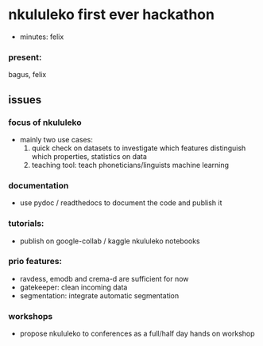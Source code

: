 
# nkululeko first ever hackathon
* minutes: felix

### present:
bagus, felix


## issues
### focus of nkululeko
* mainly two use cases:
  1)  quick check on datasets to investigate which features distinguish which properties, statistics on data
  2) teaching tool: teach phoneticians/linguists machine learning 

### documentation
* use pydoc / readthedocs to document the code and publish it

### tutorials:
* publish on google-collab / kaggle nkululeko notebooks

### prio features:
* ravdess, emodb and crema-d are sufficient for now
* gatekeeper: clean incoming data
* segmentation: integrate automatic segmentation

### workshops
* propose nkululeko to conferences as a full/half day hands on workshop